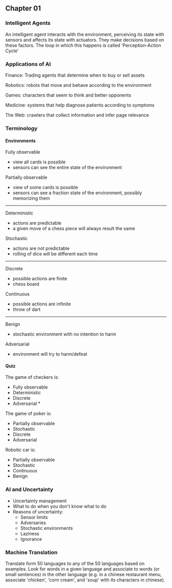 Chapter 01
----------

### Intelligent Agents

An intelligent agent interacts with the environment, perceiving its state with sensors and affects its state with actuators. They make decisions based on these factors. The loop in which this happens is called 'Perception-Action Cycle'


### Applications of AI

Finance: Trading agents that determine when to buy or sell assets

Robotics: robots that move and behave according to the environment

Games: characters that seem to think and better opponents

Medicine: systems that help diagnose patients according to symptoms

The Web: crawlers that collect information and infer page relevance


### Terminology

#### Environments

Fully observable
* view all cards is possible
* sensors can see the entire state of the environment

Partially observable
* view of some cards is possible
* sensors can see a fraction state of the environment, possibly memorizing them

--------------------------------------------------

Deterministic
* actions are predictable
* a given move of a chess piece will always result the same

Stochastic
* actions are not predictable
* rolling of dice will be different each time

--------------------------------------------------

Discrete
* possible actions are finite
* chess board

Continuous
* possible actions are infinite
* throw of dart

--------------------------------------------------

Benign
* stochastic environment with no intention to harm

Adversarial
* environment will try to harm/defeat

#### Quiz

The game of checkers is:
* Fully observable
* Deterministic
* Discrete
* Adversarial *

The game of poker is:
* Partially observable
* Stochastic
* Discrete
* Adversarial

Robotic car is:
* Partially observable
* Stochastic
* Continuous
* Benign


### AI and Uncertainty

* Uncertainty management
* What to do when you don't know what to do
* Reasons of uncertainty:
    * Sensor limits
    * Adversaries
    * Stochastic environments
    * Laziness
    * Ignorance


### Machine Translation

Translate form 50 languages to any of the 50 languages based on examples. Look for words in a given language and associate to words (or small sentences) in the other language (e.g. in a chinese restaurant menu, associate 'chicken', 'corn cream', and 'soup' with its characters in chinese).


